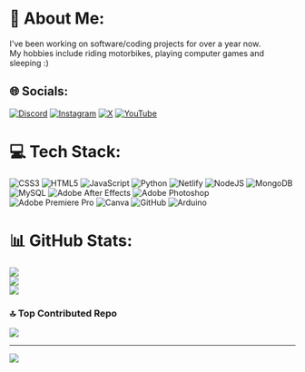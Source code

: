 # 💫 About Me:
I've been working on software/coding projects for over a year now.<br>My hobbies include riding motorbikes, playing computer games and sleeping :)


## 🌐 Socials:
[![Discord](https://img.shields.io/badge/Discord-%237289DA.svg?logo=discord&logoColor=white)](https://discord.gg/mMADng7aBM) [![Instagram](https://img.shields.io/badge/Instagram-%23E4405F.svg?logo=Instagram&logoColor=white)](https://instagram.com/oxidedev) [![X](https://img.shields.io/badge/X-black.svg?logo=X&logoColor=white)](https://x.com/oxideonly) [![YouTube](https://img.shields.io/badge/YouTube-%23FF0000.svg?logo=YouTube&logoColor=white)](https://youtube.com/@UCKD38hBU5g7KFjV7RoP1pmg) 

# 💻 Tech Stack:
![CSS3](https://img.shields.io/badge/css3-%231572B6.svg?style=flat&logo=css3&logoColor=white) ![HTML5](https://img.shields.io/badge/html5-%23E34F26.svg?style=flat&logo=html5&logoColor=white) ![JavaScript](https://img.shields.io/badge/javascript-%23323330.svg?style=flat&logo=javascript&logoColor=%23F7DF1E) ![Python](https://img.shields.io/badge/python-3670A0?style=flat&logo=python&logoColor=ffdd54) ![Netlify](https://img.shields.io/badge/netlify-%23000000.svg?style=flat&logo=netlify&logoColor=#00C7B7) ![NodeJS](https://img.shields.io/badge/node.js-6DA55F?style=flat&logo=node.js&logoColor=white) ![MongoDB](https://img.shields.io/badge/MongoDB-%234ea94b.svg?style=flat&logo=mongodb&logoColor=white) ![MySQL](https://img.shields.io/badge/mysql-4479A1.svg?style=flat&logo=mysql&logoColor=white) ![Adobe After Effects](https://img.shields.io/badge/Adobe%20After%20Effects-9999FF.svg?style=flat&logo=Adobe%20After%20Effects&logoColor=white) ![Adobe Photoshop](https://img.shields.io/badge/adobe%20photoshop-%2331A8FF.svg?style=flat&logo=adobe%20photoshop&logoColor=white) ![Adobe Premiere Pro](https://img.shields.io/badge/Adobe%20Premiere%20Pro-9999FF.svg?style=flat&logo=Adobe%20Premiere%20Pro&logoColor=white) ![Canva](https://img.shields.io/badge/Canva-%2300C4CC.svg?style=flat&logo=Canva&logoColor=white) ![GitHub](https://img.shields.io/badge/github-%23121011.svg?style=flat&logo=github&logoColor=white) ![Arduino](https://img.shields.io/badge/-Arduino-00979D?style=flat&logo=Arduino&logoColor=white)
# 📊 GitHub Stats:
![](https://github-readme-stats.vercel.app/api?username=oxideonly&theme=radical&hide_border=false&include_all_commits=false&count_private=false)<br/>
![](https://github-readme-streak-stats.herokuapp.com/?user=oxideonly&theme=radical&hide_border=false)<br/>
![](https://github-readme-stats.vercel.app/api/top-langs/?username=oxideonly&theme=radical&hide_border=false&include_all_commits=false&count_private=false&layout=compact)

### 🔝 Top Contributed Repo
![](https://github-contributor-stats.vercel.app/api?username=oxideonly&limit=5&theme=radical&combine_all_yearly_contributions=true)

---
[![](https://visitcount.itsvg.in/api?id=oxideonly&icon=5&color=5)](https://visitcount.itsvg.in)

<!-- Proudly created with GPRM ( https://gprm.itsvg.in ) -->
